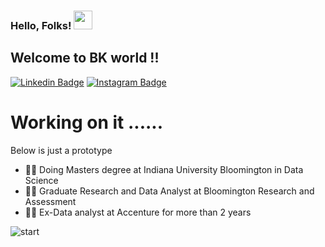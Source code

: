 ### Hello, Folks! <img src="https://raw.githubusercontent.com/MartinHeinz/MartinHeinz/master/wave.gif" width="30px">

## Welcome to BK world !! 
[![Linkedin Badge](https://img.shields.io/badge/-LinkedIn-0e76a8?style=flat-square&logo=Linkedin&logoColor=white)](https://www.linkedin.com/in/bharath-kumar-maturi)
[![Instagram Badge](https://img.shields.io/badge/-Instagram-e4405f?style=flat-square&logo=Instagram&logoColor=white)](https://www.instagram.com/bharath_028/)

# Working on it ...... 
Below is just a prototype

- 👨‍🎓 Doing Masters degree at Indiana University Bloomington in Data Science 
- ✍🏻 Graduate Research and Data Analyst at Bloomington Research and Assessment
- 👨‍💻 Ex-Data analyst at Accenture for more than 2 years



![start](https://user-images.githubusercontent.com/85077692/133001416-5c018069-f9af-4a68-8ec5-7ffb0d3129d8.jpg)
